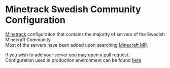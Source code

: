 # Minetrack Swedish Community Configuration

[Minetrack](https://github.com/Cryptkeeper/Minetrack) configuration that contains the majority of servers of the Swedish Minecraft Community.  
Most of the servers have been added upon searching [Minecraft MP](https://minecraft-mp.com/country/sweden/).  

If you wish to add your server you may open a pull request.  
Configuration used in production environment can be found [here](https://minetrack.llamasoftware.cf)
